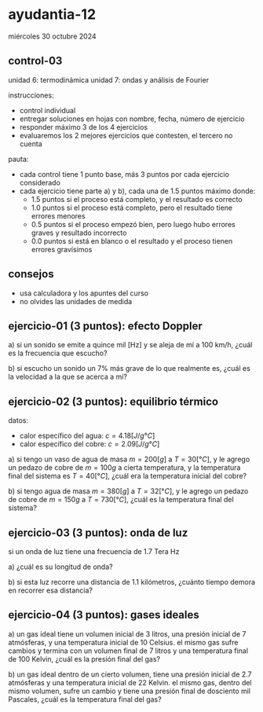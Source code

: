 # ayudantia-12

miércoles 30 octubre 2024

## control-03

unidad 6: termodinámica
unidad 7: ondas y análisis de Fourier

instrucciones:

- control individual
- entregar soluciones en hojas con nombre, fecha, número de ejercicio
- responder máximo 3 de los 4 ejercicios
- evaluaremos los 2 mejores ejercicios que contesten, el tercero no cuenta

pauta:

- cada control tiene 1 punto base, más 3 puntos por cada ejercicio considerado
- cada ejercicio tiene parte a) y b), cada una de 1.5 puntos máximo donde:
  - 1.5 puntos si el proceso está completo, y el resultado es correcto
  - 1.0 puntos si el proceso está completo, pero el resultado tiene errores menores
  - 0.5 puntos si el proceso empezó bien, pero luego hubo errores graves y resultado incorrecto
  - 0.0 puntos si está en blanco o el resultado y el proceso tienen errores gravísimos

## consejos

- usa calculadora y los apuntes del curso
- no olvides las unidades de medida

## ejercicio-01 (3 puntos): efecto Doppler

a) si un sonido se emite a quince mil [Hz] y se aleja de mí a 100 km/h, ¿cuál es la frecuencia que escucho?

b) si escucho un sonido un 7% más grave de lo que realmente es, ¿cuál es la velocidad a la que se acerca a mí?

## ejercicio-02 (3 puntos): equilibrio térmico

datos:

- calor específico del agua: $c = 4.18[J/g°C]$
- calor específico del cobre: $c = 2.09[J/g°C]$

a) si tengo un vaso de agua de masa $m = 200[g]$ a $T = 30[°C]$, y le agrego un pedazo de cobre de $m = 100 g$ a cierta temperatura, y la temperatura final del sistema es $T = 40[°C]$, ¿cuál era la temperatura inicial del cobre?

b) si tengo agua de masa $m = 380[g]$ a $T = 32[°C]$, y le agrego un pedazo de cobre de $m = 150 g$ a $T = 730[°C]$, ¿cuál es la temperatura final del sistema?

## ejercicio-03 (3 puntos): onda de luz

si un onda de luz tiene una frecuencia de 1.7 Tera Hz

a) ¿cuál es su longitud de onda?

b) si esta luz recorre una distancia de 1.1 kilómetros, ¿cuánto tiempo demora en recorrer esa distancia?

## ejercicio-04 (3 puntos): gases ideales

a) un gas ideal tiene un volumen inicial de 3 litros, una presión inicial de 7 atmósferas, y una temperatura inicial de 10 Celsius. el mismo gas sufre cambios y termina con un volumen final de 7 litros y una temperatura final de 100 Kelvin, ¿cuál es la presión final del gas?

b) un gas ideal dentro de un cierto volumen, tiene una presión inicial de 2.7 atmósferas y una temperatura inicial de 22 Kelvin. el mismo gas, dentro del mismo volumen, sufre un cambio y tiene una presión final de dosciento mil Pascales, ¿cuál es la temperatura final del gas?
